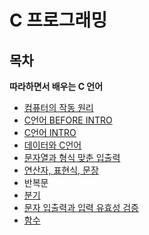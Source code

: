 # C 프로그래밍

## 목차

**따라하면서 배우는 C 언어**

- [컴퓨터의 작동 원리](./what-is-computer.md)
- [C언어 BEFORE INTRO](./C-before-intro.md)
- [C언어 INTRO](./C-intro.md)
- [데이터와 C언어](./data.md)
- [문자열과 형식 맞춘 입출력](./string.md)
- [연산자, 표현식, 문장](./operator-statement-expression.md)
- 반복문
- [분기](./conditional.md)
- [문자 입출력과 입력 유효성 검증](./IO.md)
- [함수](./function.md)
